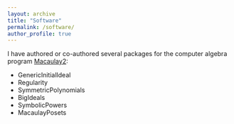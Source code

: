 ```yaml
---
layout: archive
title: "Software"
permalink: /software/
author_profile: true
---
```


I have authored or co-authored several packages for the computer algebra program [Macaulay2](https://macaulay2.com):

* GenericInitialIdeal
* Regularity
* SymmetricPolynomials
* BigIdeals
* SymbolicPowers
* MacaulayPosets